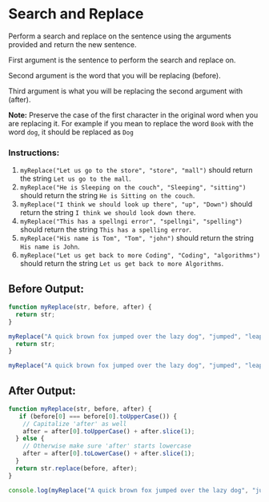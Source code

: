 # Search and Replace

Perform a search and replace on the sentence using the arguments provided and return the new sentence.

First argument is the sentence to perform the search and replace on.

Second argument is the word that you will be replacing (before).

Third argument is what you will be replacing the second argument with (after).

**Note:** Preserve the case of the first character in the original word when you are replacing it. For example if you mean to replace the word `Book` with the word `dog`, it should be replaced as `Dog`

### Instructions:
1. `myReplace("Let us go to the store", "store", "mall")` should return the string `Let us go to the mall`.
2. `myReplace("He is Sleeping on the couch", "Sleeping", "sitting")` should return the string `He is Sitting on the couch`.
3. `myReplace("I think we should look up there", "up", "Down")` should return the string `I think we should look down there`.
4. `myReplace("This has a spellngi error", "spellngi", "spelling")` should return the string `This has a spelling error`.
5. `myReplace("His name is Tom", "Tom", "john")` should return the string `His name is John`.
6. `myReplace("Let us get back to more Coding", "Coding", "algorithms")` should return the string `Let us get back to more Algorithms`.

## Before Output:
```javascript
function myReplace(str, before, after) {
  return str;
}

myReplace("A quick brown fox jumped over the lazy dog", "jumped", "leaped");function myReplace(str, before, after) {
  return str;
}

myReplace("A quick brown fox jumped over the lazy dog", "jumped", "leaped");
```

## After Output:
```javascript
function myReplace(str, before, after) {
   if (before[0] === before[0].toUpperCase()) {
    // Capitalize 'after' as well
    after = after[0].toUpperCase() + after.slice(1);
  } else {
    // Otherwise make sure 'after' starts lowercase
    after = after[0].toLowerCase() + after.slice(1);
  }
  return str.replace(before, after);
}

console.log(myReplace("A quick brown fox jumped over the lazy dog", "jumped", "leaped"));

```